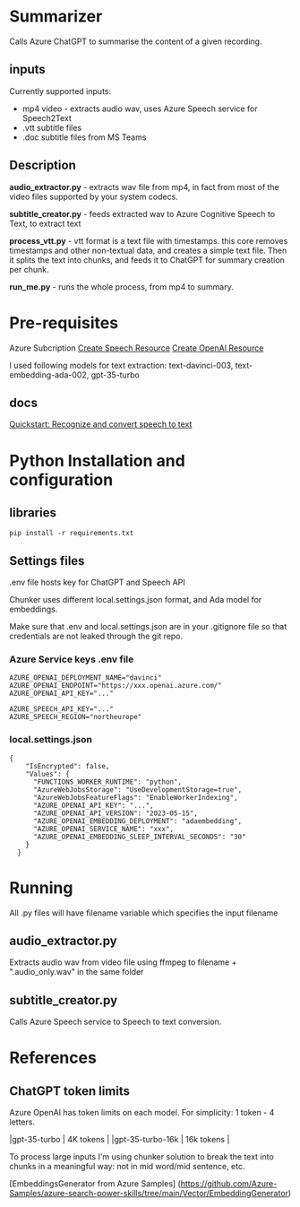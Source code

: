 # Summarizer

Calls Azure ChatGPT to summarise the content of a given recording. 

## inputs 

Currently supported inputs: 

* mp4 video - extracts audio wav, uses Azure Speech service for Speech2Text
* .vtt subtitle files 
* .doc subtitle files from MS Teams

## Description

**audio_extractor.py** - extracts wav file from mp4, in fact from most of the video files supported by your system codecs. 
 
**subtitle_creator.py** - feeds extracted wav to Azure Cognitive Speech to Text, to extract text 
 
**process_vtt.py** - vtt format is a text file with timestamps. this core removes timestamps and other non-textual data, and creates a simple text file. Then it splits the text into chunks, and feeds it to ChatGPT for summary creation per chunk. 

**run_me.py** - runs the whole process, from mp4 to summary.

# Pre-requisites

Azure Subcription 
[Create Speech Resource](https://portal.azure.com/#create/Microsoft.CognitiveServicesSpeechServices)
[Create OpenAI Resource](https://learn.microsoft.com/en-us/azure/ai-services/openai/how-to/create-resource?pivots=web-portal)

I used following models for text extraction: text-davinci-003, text-embedding-ada-002, gpt-35-turbo


## docs

[Quickstart: Recognize and convert speech to text](https://learn.microsoft.com/en-us/azure/ai-services/speech-service/get-started-speech-to-text?tabs=windows%2Cterminal&pivots=programming-language-csharp)



# Python Installation and configuration

## libraries 
```
pip install -r requirements.txt
```
## Settings files

.env file hosts key for ChatGPT and Speech API 

Chunker uses different local.settings.json format, and Ada model for embeddings. 

Make sure that .env and local.settings.json are in your .gitignore file so that credentials are not leaked through the git repo.

### Azure Service keys .env file 
```
AZURE_OPENAI_DEPLOYMENT_NAME="davinci"
AZURE_OPENAI_ENDPOINT="https://xxx.openai.azure.com/"
AZURE_OPENAI_API_KEY="..."

AZURE_SPEECH_API_KEY="..."
AZURE_SPEECH_REGION="northeurope"
```

### local.settings.json 
```
{
    "IsEncrypted": false,
    "Values": {
      "FUNCTIONS_WORKER_RUNTIME": "python",
      "AzureWebJobsStorage": "UseDevelopmentStorage=true",
      "AzureWebJobsFeatureFlags": "EnableWorkerIndexing",
      "AZURE_OPENAI_API_KEY": "...",
      "AZURE_OPENAI_API_VERSION": "2023-05-15",
      "AZURE_OPENAI_EMBEDDING_DEPLOYMENT": "adaembedding",
      "AZURE_OPENAI_SERVICE_NAME": "xxx",
      "AZURE_OPENAI_EMBEDDING_SLEEP_INTERVAL_SECONDS": "30"
    }
  }
```

# Running

All .py files will have filename variable which specifies the input filename

## audio_extractor.py

Extracts audio wav from video file using ffmpeg to filename + ".audio_only.wav" in the same folder

## subtitle_creator.py 

Calls Azure Speech service to Speech to text conversion.


# References 

## ChatGPT token limits

Azure OpenAI has token limits on each model. For simplicity: 1 token - 4 letters. 

|gpt-35-turbo | 4K tokens |
|gpt-35-turbo-16k | 16k tokens |

To process large inputs I'm using chunker solution to break the text into chunks in a meaningful way: not in mid word/mid sentence, etc. 

[EmbeddingsGenerator from Azure Samples]
(https://github.com/Azure-Samples/azure-search-power-skills/tree/main/Vector/EmbeddingGenerator)

